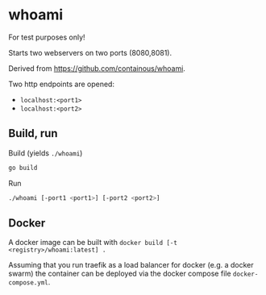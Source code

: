# whoami

For test purposes only!

Starts two webservers on two ports (8080,8081).

Derived from https://github.com/containous/whoami.

Two http endpoints are opened:

* `localhost:<port1>`
* `localhost:<port2>`

## Build, run

Build (yields `./whoami`)

```bash
go build
```

Run

```bash
./whoami [-port1 <port1>] [-port2 <port2>]
```

## Docker

A docker image can be built with `docker build [-t <registry>/whoami:latest] .`

Assuming that you run traefik as a load balancer for docker (e.g. a docker swarm) the container can be deployed via the docker compose file `docker-compose.yml`.
